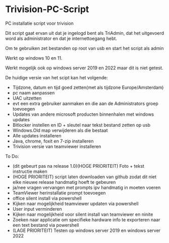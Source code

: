 # Trivision-PC-Script
PC installatie script voor trivision


Dit script gaat ervan uit dat je ingelogd bent als TriAdmin, dat het uitgevoerd word als administrator en dat je internettoegang hebt.


Om te gebruiken zet bestanden op root van usb en start het script als admin


Werkt op windows 10 en 11.

Werkt mogelijk ook op windows server 2019 en 2022 maar dit is niet getest.

De huidige versie van het scipt kan het volgende:

- Tijdzone, datum en tijd goed zetten(met als tijdzone Europe/Amsterdam)
- pc naam aanpassen
- UAC uitzetten
- evt een extra gebruiker aanmaken en die aan de Administrators groep toevoegen
- Updates van andere microsoft producten binnenhalen met windows updates
- Bitlocker instellen en ID + sleutel naar tekst bestand zetten op usb
- Windows.Old map verwijderen als die bestaat
- Alle updates installeren
- Java, chrome, foxit en 7-zip installeren
- Trivision versie van teamviewer installeren


To Do:
- (dit gebeurt pas na release 1.0)(HOGE PRIORITEIT) Foto + tekst instructie maken
- (HOGE PRIORITEIT) script laten downloaden van github zodat dit niet elke nieuwe release handmatig hoeft te gebeuren
- ja/nee vragen vervangen met prompts ipv handmatig in moeten voeren
- TeamViewer herinstallatie prompt toevoegen
- office silent install via powershell
- Kijken naar mogelijkheid teamviewer updaten via powershell
- User input verminderen
- Kijken naar mogelijkheid voor silent install van teamviewer en ninite
- Zoeken naar applicatie om specifieke hardware info te exporteren naar een text bestand via powershell
- (LAGE PRIORITEIT) Testen op windows server 2019 en windows server 2022
